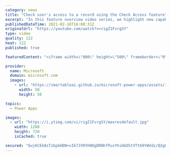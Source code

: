```yaml
---
category: news
title: "Check user's access to a record using the Check Access feature"
excerpt: "In this feature overview video series, we highlight new capabilities included in the latest update to Microsoft Power Apps.  This featured product update to Power Apps highlights check access, a new record level security feature admins can use to check and assign security roles.  Get the most out of"
publishedDateTime: 2021-02-16T16:08:31Z
originalUrl: "https://youtube.com/watch?v=rigZ1FvrgSY"
type: video
quality: 122
heat: 122
published: true

featuredContent: "<iframe width=\"800\" height=\"500\" frameborder=\"0\" src=\"https://www.youtube.com/embed/rigZ1FvrgSY\" allow=\"accelerometer; autoplay; encrypted-media; gyroscope; picture-in-picture\" allowfullscreen></iframe>"

provider:
  name: Microsoft
  domain: microsoft.com
  images:
    - url: "https://smartableai.github.io/microsoft-power-apps/assets/images/organizations/microsoft.com-50x50.jpg"
      width: 50
      height: 50

topics:
  - Power Apps

images:
  - url: "https://i.ytimg.com/vi/rigZ1FvrgSY/maxresdefault.jpg"
    width: 1280
    height: 720
    isCached: true

secured: "Ewj6CEk8sTzbpbHDN+xIk7JVRYH9OgDRNhfPusYhiHGOStVTt69YWVdz/Q2g02zoHZUVNuYLUUfX62+VUPVJQbUMptC2IzIftMy8QkggaQEyoGAyv93HWSSlwfWH5VE5WjLksXcJEb4WDdcokLPU4nyj7z64u0QEDYoC4/W2Ehm8xYVRPXsaXa/+x8DDo7p9Kq3WZ1Nh3hzKBp8H5fdE2WN6LtJg/WO6ul+Lvx7mNKia+5zyh3uTKTKJoE75TCdn+iDBzCZs4eZbIsson1cfi2M8K+FifvTzzl1mNrvVCKds5qw3lyN4N7WxGJAorSFUc/R/CqTaee+ZpXpgyugTtf1yAnG1CigQ6X5/wjIF6kwvq3K7IPjpD8XgDFhIgagQbZLUSfAnpczr3y/vwDS1yjHJGsVAyUqDIb5cqamRweM=;th2qRPrdLVp0NN+tvhcdVA=="
---
```


